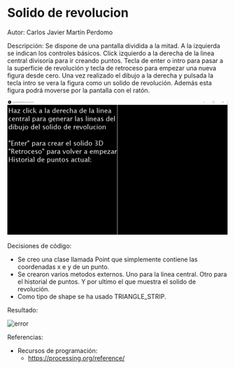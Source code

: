 # Solido de revolucion

Autor: Carlos Javier Martín Perdomo

Descripción: Se dispone de una pantalla dividida a la mitad. A la izquierda se indican los controles básicos. Click izquierdo a la derecha de la linea central divisoria para ir creando puntos. Tecla de enter o intro para pasar a la superficie de revolución y tecla de retroceso para empezar una nueva figura desde cero. Una vez realizado el dibujo a la derecha y pulsada la tecla intro se vera la figura como un solido de revolución. Además esta figura podrá moverse por la pantalla con el ratón.

![error](https://github.com/CarlosJavierMartin/solidoDeRevolucion/blob/master/image.png?raw=true)

Decisiones de código:
  - Se creo una clase llamada Point que simplemente contiene las coordenadas x e y de un punto.
  - Se crearon varios metodos externos. Uno para la linea central. Otro para el historial de puntos. Y por ultimo el que muestra el solido de revolución.
  - Como tipo de shape se ha usado TRIANGLE_STRIP.

Resultado:

![error](https://github.com/CarlosJavierMartin/solidoDeRevolucion/blob/master/sdr.gif?raw=true)

Referencias:
  - Recursos de programación:
    - https://processing.org/reference/
